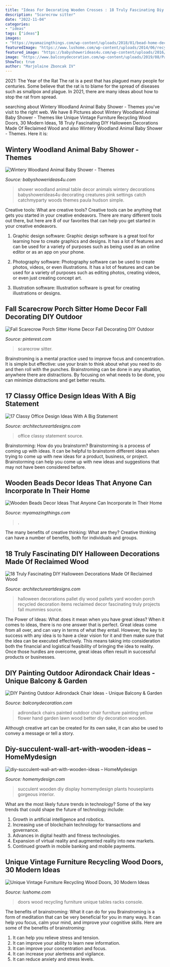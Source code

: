 ```yaml
---
title: "Ideas For Decorating Wooden Crosses : 18 Truly Fascinating Diy Halloween Decorations Made Of Reclaimed Wood"
description: "Scarecrow sitter"
date: "2022-11-04"
categories:
- "ideas"
tags: ["ideas"]
images:
- "https://myamazingthings.com/wp-content/uploads/2018/01/bead-home-decor-3--683x1024.jpg"
featuredImage: "https://www.lushome.com/wp-content/uploads/2014/06/recycling-wood-doors-vintage-furniture-racks-console-tables-5.jpg"
featured_image: "https://babyshowerideas4u.com/wp-content/uploads/2016/01/wintery-woodland-animal-baby-shower-food-table-decor.jpg"
image: "https://www.balconydecoration.com/wp-content/uploads/2019/08/Painted-Adirondack-Chairs-17.jpg"
ShowToc: true
author: "Marjolaine Zboncak IV"
---
```



2021: The Year of the Rat
The rat is a pest that has plagued many people for centuries. Some believe that the rat is to blame for the spread of diseases such as smallpox and plague. In 2021, there are many ideas about how to stop the rat from spread.

	

		
searching about Wintery Woodland Animal Baby Shower - Themes you've visit to the right web. We have 8 Pictures about Wintery Woodland Animal Baby Shower - Themes like Unique Vintage Furniture Recycling Wood Doors, 30 Modern Ideas, 18 Truly Fascinating DIY Halloween Decorations Made Of Reclaimed Wood and also Wintery Woodland Animal Baby Shower - Themes. Here it is:
		
    
## Wintery Woodland Animal Baby Shower - Themes

<img loading=lazy src="https://babyshowerideas4u.com/wp-content/uploads/2016/01/wintery-woodland-animal-baby-shower-food-table-decor.jpg" onerror="this.onerror=null;this.src='https://tse2.mm.bing.net/th?id=OIP.EYH71j_j8TK4fkqs6fYdPQHaJ4&amp;pid=15.1';" alt="Wintery Woodland Animal Baby Shower - Themes">

_Source: babyshowerideas4u.com_

>shower woodland animal table decor animals wintery decorations babyshowerideas4u decorating creatures pink settings catch catchmyparty woods themes paula hudson simple. 

	

Creative tools: What are creative tools?
Creative tools can be anything that gets you started in your creative endeavors. There are many different tools out there, but here are 8 of our favorites that can help you get started in your creative endeavors. 
1. Graphic design software: Graphic design software is a great tool for learning how to create graphics and designs. It has a lot of features and can be used for a variety of purposes such as being used as an online editor or as an app on your phone.

2. Photography software: Photography software can be used to create photos, videos, or even illustrations. It has a lot of features and can be used for a variety of purposes such as editing photos, creating videos, or even just creating concept art.

3. Illustration software: Illustration software is great for creating illustrations or designs.

    
## Fall Scarecrow Porch Sitter Home Decor Fall Decorating DIY Outdoor

<img loading=lazy src="https://i.pinimg.com/736x/58/db/40/58db40a823256d59beb950c549015e10.jpg" onerror="this.onerror=null;this.src='https://tse1.mm.bing.net/th?id=OIP.qq2tw8OF9YmxhCKIQZqrLQHaJ3&amp;pid=15.1';" alt="Fall Scarecrow Porch Sitter Home Decor Fall Decorating DIY Outdoor">

_Source: pinterest.com_

>scarecrow sitter. 

	

Brainstroming is a mental practice used to improve focus and concentration. It is simple but effective: use your brain to think about what you need to do and then roll with the punches. Brainstroming can be done in any situation, anywhere there are distractions. By focusing on what needs to be done, you can minimize distractions and get better results.

    
## 17 Classy Office Design Ideas With A Big Statement

<img loading=lazy src="https://www.architectureartdesigns.com/wp-content/uploads/2015/04/1140-630x445.jpg" onerror="this.onerror=null;this.src='https://tse2.mm.bing.net/th?id=OIP.P0RXF-JgTwSUpJQ0tYPtJQHaFO&amp;pid=15.1';" alt="17 Classy Office Design Ideas With A Big Statement">

_Source: architectureartdesigns.com_

>office classy statement source. 

	

Brainstorming: How do you brainstorm?
Brainstorming is a process of coming up with ideas. It can be helpful to brainstorm different ideas when trying to come up with new ideas for a product, business, or project. Brainstorming can help you come up with new ideas and suggestions that may not have been considered before.

    
## Wooden Beads Decor Ideas That Anyone Can Incorporate In Their Home

<img loading=lazy src="https://myamazingthings.com/wp-content/uploads/2018/01/bead-home-decor-3--683x1024.jpg" onerror="this.onerror=null;this.src='https://tse4.mm.bing.net/th?id=OIP.ayFQ7TemWvrindSq30dWDwHaLG&amp;pid=15.1';" alt="Wooden Beads Decor Ideas That Anyone Can Incorporate In Their Home">

_Source: myamazingthings.com_

>. 

	

The many benefits of creative thinking: What are they?
Creative thinking can have a number of benefits, both for individuals and groups.

    
## 18 Truly Fascinating DIY Halloween Decorations Made Of Reclaimed Wood

<img loading=lazy src="http://www.architectureartdesigns.com/wp-content/uploads/2016/09/15-8.jpg" onerror="this.onerror=null;this.src='https://tse2.mm.bing.net/th?id=OIP.d7_F82pkTBkZOq5DCjnEMwHaJ4&amp;pid=15.1';" alt="18 Truly Fascinating DIY Halloween Decorations Made Of Reclaimed Wood">

_Source: architectureartdesigns.com_

>halloween decorations pallet diy wood pallets yard wooden porch recycled decoration items reclaimed decor fascinating truly projects fall mummies source. 

	

The Power of Ideas: What does it mean when you have great ideas?
When it comes to ideas, there is no one answer that is perfect. Great ideas come from all over, and can vary in terms of what they entail. However, the key to success with any idea is to have a clear vision for it and then make sure that the idea can be executed effectively. This means taking into consideration both the financial and logistical feasibility of bringing the idea to reality. Once those hurdles are overcome, great ideas often result in successful products or businesses.

    
## DIY Painting Outdoor Adirondack Chair Ideas - Unique Balcony &amp; Garden

<img loading=lazy src="https://www.balconydecoration.com/wp-content/uploads/2019/08/Painted-Adirondack-Chairs-17.jpg" onerror="this.onerror=null;this.src='https://tse2.mm.bing.net/th?id=OIP.7JnnHQY9BjWu3vHjFzPjcAHaJ5&amp;pid=15.1';" alt="DIY Painting Outdoor Adirondack Chair Ideas - Unique Balcony &amp; Garden">

_Source: balconydecoration.com_

>adirondack chairs painted outdoor chair furniture painting yellow flower hand garden lawn wood better diy decoration wooden. 

	

Although creative art can be created for its own sake, it can also be used to convey a message or tell a story.

    
## Diy-succulent-wall-art-with-wooden-ideas – HomeMydesign

<img loading=lazy src="https://homemydesign.com/wp-content/uploads/2018/02/diy-succulent-wall-art-with-wooden-ideas.jpg" onerror="this.onerror=null;this.src='https://tse1.mm.bing.net/th?id=OIP.2a6MfZMTeJaJebAkEUEOXQHaLV&amp;pid=15.1';" alt="diy-succulent-wall-art-with-wooden-ideas – HomeMydesign">

_Source: homemydesign.com_

>succulent wooden diy display homemydesign plants houseplants gorgeous interior. 

	

What are the most likely future trends in technology?
Some of the key trends that could shape the future of technology include: 
1. Growth in artificial intelligence and robotics. 
2. Increasing use of blockchain technology for transactions and governance. 
3. Advances in digital health and fitness technologies. 
4. Expansion of virtual reality and augmented reality into new markets. 
5. Continued growth in mobile banking and mobile payments.

    
## Unique Vintage Furniture Recycling Wood Doors, 30 Modern Ideas

<img loading=lazy src="https://www.lushome.com/wp-content/uploads/2014/06/recycling-wood-doors-vintage-furniture-racks-console-tables-5.jpg" onerror="this.onerror=null;this.src='https://tse3.mm.bing.net/th?id=OIP.d3DXKrka4njQ0JypYe7rwwAAAA&amp;pid=15.1';" alt="Unique Vintage Furniture Recycling Wood Doors, 30 Modern Ideas">

_Source: lushome.com_

>doors wood recycling furniture unique tables racks console. 

	

The benefits of brainstroming: What it can do for you
Brainstroming is a form of meditation that can be very beneficial for you in many ways. It can help you focus, calm your mind, and improve your cognitive skills. Here are some of the benefits of brainstroming: 
1. It can help you relieve stress and tension.
2. It can improve your ability to learn new information.
3. It can improve your concentration and focus. 
4. It can increase your alertness and vigilance. 
5. It can reduce anxiety and stress levels.

